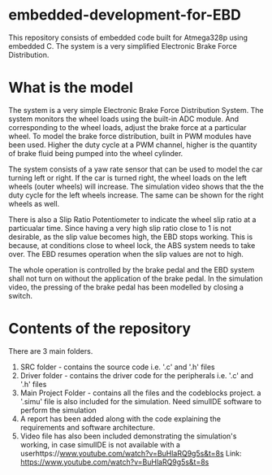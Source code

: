# embedded-development-for-EBD
This repository consists of embedded code built for Atmega328p using embedded C. The system is a very simplified Electronic Brake Force Distribution.

# What is the model
The system is a very simple Electronic Brake Force Distribution System. The system monitors the wheel loads using the built-in ADC module. And corresponding to the wheel loads, adjust the brake force at a particular wheel. To model the brake force distribution, built in PWM modules have been used. Higher the duty cycle at a PWM channel, higher is the quantity of brake fluid being pumped into the wheel cylinder.

The system consists of a yaw rate sensor that can be used to model the car turning left or right. If the car is turned right, the wheel loads on the left wheels (outer wheels) will increase. The simulation video shows that the the duty cycle for the left wheels increase. The same can be shown for the right wheels as well.

There is also a Slip Ratio Potentiometer to indicate the wheel slip ratio at a particualar time. Since having a very high slip ratio close to 1 is not desirable, as the slip value becomes high, the EBD stops working. This is because, at conditions close to wheel lock, the ABS system needs to take over. The EBD resumes operation when the slip values are not to high.

The whole operation is controlled by the brake pedal and the EBD system shall not turn on without the application of the brake pedal. In the simulation video, the pressing of the brake pedal has been modelled by closing a switch.

# Contents of the repository
There are 3 main folders.

1. SRC folder - contains the source code i.e. '.c' and '.h' files
2. Driver folder - contains the driver code for the peripherals i.e. '.c' and '.h' files
3. Main Project Folder - contains all the files and the codeblocks project. a '.simu' file is also included for the simulation. Need simulIDE software to perform the simulation
4. A report has been added along with the code explaining the requirements and software architecture.
5. Video file has also been included demonstrating the simulation's working, in case simulIDE is not available with a userhttps://www.youtube.com/watch?v=BuHlaRQ9g5s&t=8s
Link: https://www.youtube.com/watch?v=BuHlaRQ9g5s&t=8s

